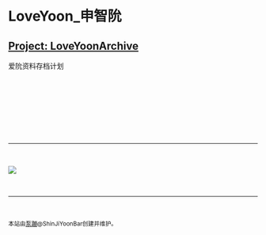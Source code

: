 # LoveYoon_申智阭

## [Project: LoveYoonArchive](./ProjectLoveYoonArchive/)
爱阭资料存档计划
<br>




<br><br><br><br><br><br>
<br><hr><br>

![](https://shinjiyoonbar.github.io/Project-LoveYoonArchive/OtherSources/Images/LetterOfWarToThePaste.jpg)

<br><hr><br>

<small>本站由[泵蹦](https://github.com/Deleeete)@ShinJiYoonBar创建并维护。</small>
